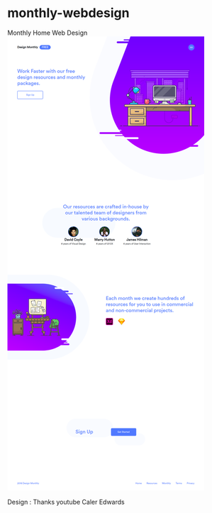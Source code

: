 # monthly-webdesign
Monthly Home Web Design 
![alt text](https://github.com/vallendito/monthly-webdesign/blob/master/screenshot.png)

Design :
Thanks youtube Caler Edwards
